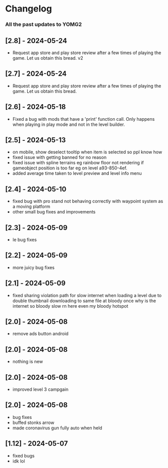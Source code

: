 # Changelog

### All the past updates to YOMG2


## [2.8] - 2024-05-24
- Request app store and play store review after a few times of playing the game. Let us obtain this bread. v2


## [2.7] - 2024-05-24
- Request app store and play store review after a few times of playing the game. Let us obtain this bread.


## [2.6] - 2024-05-18
- Fixed a bug with mods that have a 'print' function call. Only happens when playing in play mode and not in the level builder.


## [2.5] - 2024-05-13
- on mobile, show deselect tooltip when item is selected so ppl know how
- fixed issue with getting banned for no reason
- fixed issue with spline terrains eg rainbow floor not rendering if gameobject position is too far eg on level a93-850-4ef.
- added average time taken to level preview and level info menu


## [2.4] - 2024-05-10
- fixed bug with pro stand not behaving correctly with waypoint system as a moving platform
- other small bug fixes and improvements


## [2.3] - 2024-05-09
- le bug fixes


## [2.2] - 2024-05-09
- more juicy bug fixes


## [2.1] - 2024-05-09
- fixed sharing violation path for slow internet when loading a level due to double thumbnail downloading to same file at bloody once why is the internet so bloody slow rn here even my bloody hotspot


## [2.0] - 2024-05-08
- remove ads button android


## [2.0] - 2024-05-08
- nothing is new


## [2.0] - 2024-05-08
- improved level 3 campgain


## [2.0] - 2024-05-08

- bug fixes
- buffed stonks arrow
- made coronavirus gun fully auto when held

## [1.12] - 2024-05-07

- fixed bugs
- idk lol
